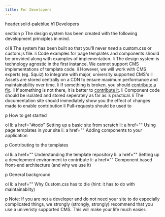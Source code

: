 ```yaml
---
title: For Developers
---
```

header.solid-paleblue
  h1 Developers

section
  p The design system has been created with the following development principles in mind.

  ol
    li The system has been built so that you'll never <em>need</em> a custom.css or custom.js file.
    li Code examples for page templates and components should be provided along with examples of implementation.
    li The design system is technology agnostic in the first instance. We cannot support CMS implementations of template code.
    li However, we will work with CMS experts (eg. Squiz) to integrate with major, university supported CMS's
    li Assets are stored centrally on a CDN to ensure maximum performance and maintainability over time.
    li If something is broken, you should <a href="">contribute a fix</a>.
    li If something is not there, it is better to <a href="">contribute it</a>.
    li Component code should be isolated and stored seperately as far as is practical.
    li The documentation site should immediately show you the effect of changes made to enable contribution
    li Pull-requests should be used to

  p How to get started

  ol
    li: a href="#todo" Setting up a basic site from scratch
    li: a href="" Using page templates in your site
    li: a href="" Adding components to your application

  p Contributing to the templates

  ol
    li: a href="" Understanding the template repository
    li: a href="" Setting up a development environment to contribute
    li: a href="" Component based front-end architecture (and why we use it)

  p General background

  ol
    li: a href="" Why Custom.css has to die (hint: it has to do with maintainabilty)

  p Note: If you are not a developer and do not need your site to do especially complicated things, we strongly (strongly, strongly) recommend that you use a univeristy supported CMS. This will make your life much easier.
